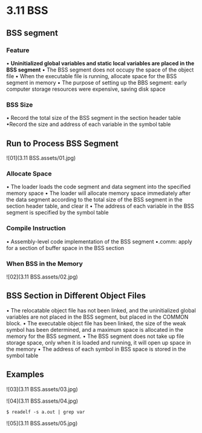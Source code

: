 # 3.11 BSS



## BSS segment

### Feature

• **Uninitialized global variables and static local variables are placed in the BSS segment**
• The BSS segment does not occupy the space of the object file
• When the executable file is running, allocate space for the BSS segment in memory
• The purpose of setting up the BBS segment: early computer storage resources were expensive, saving disk space

### BSS Size

• Record the total size of the BSS segment in the section header table
•Record the size and address of each variable in the symbol table



## Run to Process BSS Segment

![01](3.11 BSS.assets/01.jpg)

### Allocate Space

• The loader loads the code segment and data segment into the specified memory space
• The loader will allocate memory space immediately after the data segment according to the total size of the BSS segment in the section header table, and clear it
• The address of each variable in the BSS segment is specified by the symbol table

### Compile Instruction

• Assembly-level code implementation of the BSS segment
•.comm: apply for a section of buffer space in the BSS section

### When BSS in the Memory

![02](3.11 BSS.assets/02.jpg)



## BSS Section in Different Object Files

• The relocatable object file has not been linked, and the uninitialized global variables are not placed in the BSS segment, but placed in the COMMON block.
• The executable object file has been linked, the size of the weak symbol has been determined, and a maximum space is allocated in the memory for the BSS segment.
• The BSS segment does not take up file storage space, only when it is loaded and running, it will open up space in the memory
• The address of each symbol in BSS space is stored in the symbol table



## Examples

![03](3.11 BSS.assets/03.jpg)

![04](3.11 BSS.assets/04.jpg)

```
$ readelf -s a.out | grep var
```

![05](3.11 BSS.assets/05.jpg)
